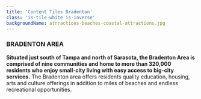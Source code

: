 ```yaml
---
title: 'Content Tiles Bradenton'
class: 'is-tile-white is-inverse'
backgroundName: atrractions-beaches-coastal-attractions.jpg
---
```


### BRADENTON AREA

**Situated just south of Tampa and north of Sarasota, the Bradenton Area is comprised of nine communities and home to more than 320,000 residents who enjoy small-city living with easy access to big-city services.** The Bradenton area offers residents quality education, housing, arts and culture offerings in addition to miles of beaches and endless recreational opportunities.
